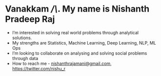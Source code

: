 # Vanakkam _/\\_. My name is Nishanth Pradeep Raj
- I’m interested in solving real world problems through analytical solutions. 
- My strengths are Statistics, Machine Learning, Deep Learning, NLP, ML Ops
- I’m looking to collaborate on analysing and solving social problems through data
- How to reach me - nishanthrajamani@gmail.com, https://twitter.com/nishu_r
<!---
nishzsche/nishzsche is a ✨ special ✨ repository because its `README.md` (this file) appears on your GitHub profile.
You can click the Preview link to take a look at your changes.
--->
